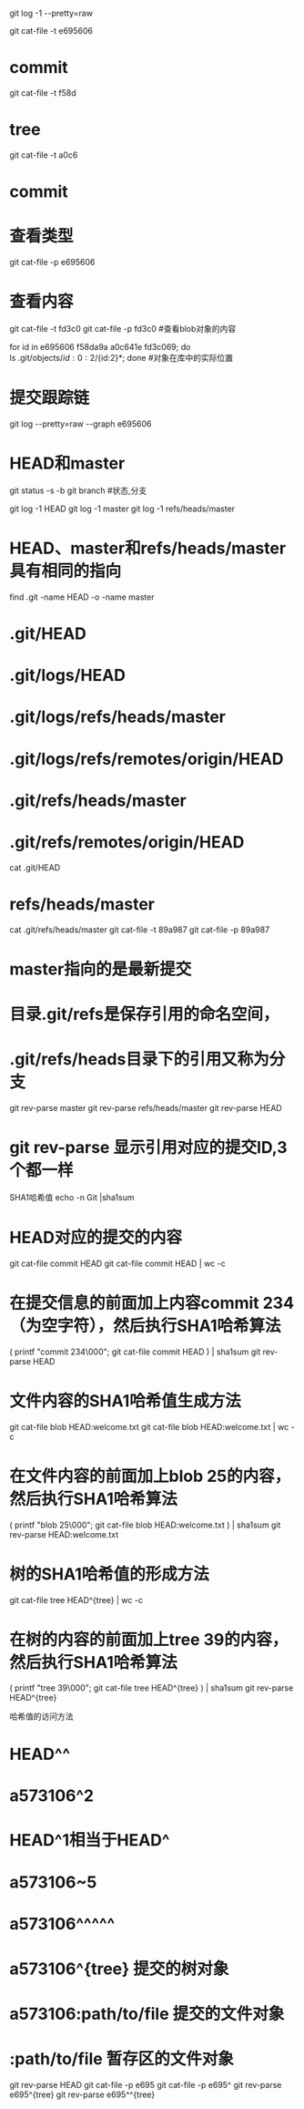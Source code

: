 git log -1 --pretty=raw

git cat-file -t e695606
# commit
git cat-file -t f58d
# tree
git cat-file -t a0c6
# commit
# 查看类型

git cat-file -p e695606
# 查看内容

git cat-file -t fd3c0
git cat-file -p fd3c0
#查看blob对象的内容

for id in e695606 f58da9a a0c641e fd3c069; do \
  ls .git/objects/${id:0:2}/${id:2}*; done
  #对象在库中的实际位置


# 提交跟踪链
git log --pretty=raw --graph e695606


# HEAD和master

git status -s -b
git branch
#状态,分支


git log -1 HEAD
git log -1 master
git log -1 refs/heads/master
# HEAD、master和refs/heads/master具有相同的指向


find .git -name HEAD -o -name master
# .git/HEAD
#   .git/logs/HEAD
#   .git/logs/refs/heads/master
#   .git/logs/refs/remotes/origin/HEAD
# .git/refs/heads/master
# .git/refs/remotes/origin/HEAD

cat .git/HEAD
# refs/heads/master

cat .git/refs/heads/master
git cat-file -t 89a987
git cat-file -p 89a987
# master指向的是最新提交



# 目录.git/refs是保存引用的命名空间，
# .git/refs/heads目录下的引用又称为分支

git rev-parse master
git rev-parse refs/heads/master
git rev-parse HEAD
# git rev-parse 显示引用对应的提交ID,3个都一样



SHA1哈希值
echo -n Git |sha1sum

# HEAD对应的提交的内容
git cat-file commit HEAD
git cat-file commit HEAD | wc -c
# 在提交信息的前面加上内容commit 234<null>（<null>为空字符），然后执行SHA1哈希算法
( printf "commit 234\000"; git cat-file commit HEAD ) | sha1sum
git rev-parse HEAD


# 文件内容的SHA1哈希值生成方法
git cat-file blob HEAD:welcome.txt
git cat-file blob HEAD:welcome.txt | wc -c
# 在文件内容的前面加上blob 25<null>的内容，然后执行SHA1哈希算法
( printf "blob 25\000"; git cat-file blob HEAD:welcome.txt ) | sha1sum
git rev-parse HEAD:welcome.txt


# 树的SHA1哈希值的形成方法
git cat-file tree HEAD^{tree} | wc -c
# 在树的内容的前面加上tree 39<null>的内容，然后执行SHA1哈希算法
( printf "tree 39\000"; git cat-file tree HEAD^{tree} ) | sha1sum
git rev-parse HEAD^{tree}



哈希值的访问方法
# HEAD^^
# a573106^2
# HEAD^1相当于HEAD^
# a573106~5
# a573106^^^^^
# a573106^{tree}    提交的树对象
# a573106:path/to/file   提交的文件对象
# :path/to/file    暂存区的文件对象

git rev-parse HEAD
git cat-file -p e695
git cat-file -p e695^
git rev-parse e695^{tree}
git rev-parse e695^^{tree}